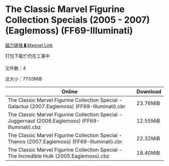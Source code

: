 # The Classic Marvel Figurine Collection Specials (2005 - 2007) (Eaglemoss) (FF69-Illuminati)

[磁力链接⬇Magnet Link](magnet:?xt=urn:btih:1394395d8b9048c1989c8e7d7daa006e0e88909a&dn=The%20Classic%20Marvel%20Figurine%20Collection%20Specials%20%282005%20-%202007%29%20%28Eaglemoss%29%20%28FF69-Illuminati%29)

打包下载📦仍在工事中

文件数：4

总大小：77.03MiB

Online | Download
--- | ---
The Classic Marvel Figurine Collection Special - Galactus (2007.Eaglemoss) (FF69-Illuminati).cbr | 23.76MiB
The Classic Marvel Figurine Collection Special - Juggernaut (2006.Eaglemoss) (FF69-Illuminati).cbz | 12.55MiB
The Classic Marvel Figurine Collection Special - Thanos (2007.Eaglemoss) (FF69-Illuminati).cbr | 22.32MiB
The Classic Marvel Figurine Collection Special - The Incredible Hulk (2005.Eaglemoss).cbz | 18.40MiB
